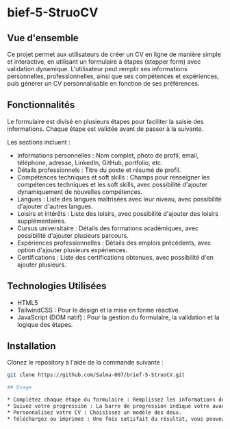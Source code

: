 # bief-5-StruoCV

## Vue d'ensemble

Ce projet permet aux utilisateurs de créer un CV en ligne de manière simple et interactive, en utilisant un formulaire à étapes (stepper form) avec validation dynamique. L'utilisateur peut remplir ses informations personnelles, professionnelles, ainsi que ses compétences et expériences, puis générer un CV personnalisable en fonction de ses préférences.

## Fonctionnalités

Le formulaire est divisé en plusieurs étapes pour faciliter la saisie des informations. Chaque étape est validée avant de passer à la suivante.

Les sections incluent :

* Informations personnelles : Nom complet, photo de profil, email, téléphone, adresse, LinkedIn, GitHub, portfolio, etc.
* Détails professionnels : Titre du poste et résumé de profil.
* Compétences techniques et soft skills : Champs pour renseigner les compétences techniques et les soft skills, avec possibilité d'ajouter dynamiquement de nouvelles compétences.
* Langues : Liste des langues maîtrisées avec leur niveau, avec possibilité d'ajouter d'autres langues.
* Loisirs et intérêts : Liste des loisirs, avec possibilité d'ajouter des loisirs supplémentaires.
* Cursus universitaire : Détails des formations académiques, avec possibilité d'ajouter plusieurs parcours.
* Expériences professionnelles : Détails des emplois précédents, avec option d'ajouter plusieurs expériences.
* Certifications : Liste des certifications obtenues, avec possibilité d'en ajouter plusieurs.

## Technologies Utilisées

* HTML5
* TailwindCSS : Pour le design et la mise en forme réactive.
* JavaScript (DOM natif) : Pour la gestion du formulaire, la validation et la logique des étapes.

## Installation

Clonez le repository à l'aide de la commande suivante :
   ```bash
git clone https://github.com/Salma-007/brief-5-StruoCV.git

## Usage

* Complétez chaque étape du formulaire : Remplissez les informations demandées sur chaque page.
* Suivez votre progression : La barre de progression indique votre avancement.
* Personnalisez votre CV : Choisissez un modèle des deux.
* Téléchargez ou imprimez : Une fois satisfait du résultat, vous pouvez télécharger ou imprimer votre CV.
  
